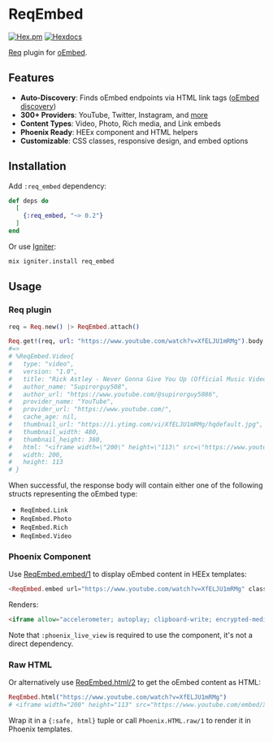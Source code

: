 # ReqEmbed

[![Hex.pm](https://img.shields.io/hexpm/v/req_embed)](https://hex.pm/packages/req_embed)
[![Hexdocs](https://img.shields.io/badge/hexdocs-latest-blue.svg)](https://hexdocs.pm/req_embed)

<!-- MDOC -->

[Req](https://hex.pm/packages/req) plugin for [oEmbed](https://oembed.com).

## Features

* **Auto-Discovery**: Finds oEmbed endpoints via HTML link tags ([oEmbed discovery](https://oembed.com/#section4))
* **300+ Providers**: YouTube, Twitter, Instagram, and [more](https://github.com/leandrocp/req_embed/blob/main/priv/providers.json)
* **Content Types**: Video, Photo, Rich media, and Link embeds
* **Phoenix Ready**: HEEx component and HTML helpers
* **Customizable**: CSS classes, responsive design, and embed options

## Installation

Add `:req_embed` dependency:

```elixir
def deps do
  [
    {:req_embed, "~> 0.2"}
  ]
end
```

Or use [Igniter](https://hexdocs.pm/igniter):

```sh
mix igniter.install req_embed
```

## Usage

### Req plugin

```elixir
req = Req.new() |> ReqEmbed.attach()

Req.get!(req, url: "https://www.youtube.com/watch?v=XfELJU1mRMg").body
#=>
# %ReqEmbed.Video{
#   type: "video",
#   version: "1.0",
#   title: "Rick Astley - Never Gonna Give You Up (Official Music Video)",
#   author_name: "Supirorguy508",
#   author_url: "https://www.youtube.com/@supirorguy5086",
#   provider_name: "YouTube",
#   provider_url: "https://www.youtube.com/",
#   cache_age: nil,
#   thumbnail_url: "https://i.ytimg.com/vi/XfELJU1mRMg/hqdefault.jpg",
#   thumbnail_width: 480,
#   thumbnail_height: 360,
#   html: "<iframe width=\"200\" height=\"113\" src=\"https://www.youtube.com/embed/XfELJU1mRMg?feature=oembed\" frameborder=\"0\" allow=\"accelerometer; autoplay; clipboard-write; encrypted-media; gyroscope; picture-in-picture; web-share\" referrerpolicy=\"strict-origin-when-cross-origin\" allowfullscreen title=\"Rick Astley - Never Gonna Give You Up (Official Music Video)\"></iframe>",
#   width: 200,
#   height: 113
# }
```

When successful, the response body will contain either one of the following structs representing the oEmbed type:

  - `ReqEmbed.Link`
  - `ReqEmbed.Photo`
  - `ReqEmbed.Rich`
  - `ReqEmbed.Video`

### Phoenix Component

Use [ReqEmbed.embed/1](https://hexdocs.pm/req_embed/ReqEmbed.html#req_embed/1) to display oEmbed content in HEEx templates:

```heex
<ReqEmbed.embed url="https://www.youtube.com/watch?v=XfELJU1mRMg" class="aspect-video" />
```

Renders:

```html
<iframe allow="accelerometer; autoplay; clipboard-write; encrypted-media; gyroscope; picture-in-picture; web-share" allowfullscreen="allowfullscreen" class="aspect-video" frameborder="0" referrerpolicy="strict-origin-when-cross-origin" src="https://www.youtube.com/embed/XfELJU1mRMg?feature=oembed" title="Rick Astley - Never Gonna Give You Up (Official Music Video)"></iframe>
```

Note that `:phoenix_live_view` is required to use the component, it's not a direct dependency.

### Raw HTML

Or alternatively use [ReqEmbed.html/2](https://hexdocs.pm/req_embed/ReqEmbed.html#html/2) to get the oEmbed content as HTML:

```elixir
ReqEmbed.html("https://www.youtube.com/watch?v=XfELJU1mRMg")
# <iframe width="200" height="113" src="https://www.youtube.com/embed/XfELJU1mRMg?feature=oembed" frameborder="0" allow="accelerometer; autoplay; clipboard-write; encrypted-media; gyroscope; picture-in-picture; web-share" referrerpolicy="strict-origin-when-cross-origin" allowfullscreen title="Rick Astley - Never Gonna Give You Up (Official Music Video)"></iframe>
```

Wrap it in a `{:safe, html}` tuple or call `Phoenix.HTML.raw/1` to render it in Phoenix templates.

